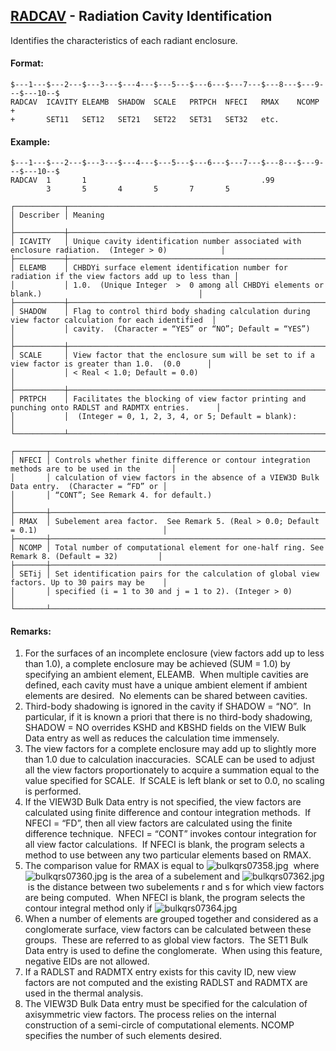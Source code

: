 ## [RADCAV](https://help.hexagonmi.com/bundle/MSC_Nastran_2022.4/page/Nastran_Combined_Book/qrg/bulkqrs/TOC.RADCAV.xhtml) - Radiation Cavity Identification

Identifies the characteristics of each radiant enclosure.

#### Format:

```nastran
$---1---$---2---$---3---$---4---$---5---$---6---$---7---$---8---$---9---$---10--$
RADCAV  ICAVITY ELEAMB  SHADOW  SCALE   PRTPCH  NFECI   RMAX    NCOMP   +       
+       SET11   SET12   SET21   SET22   SET31   SET32   etc.                    
```

#### Example:

```nastran
$---1---$---2---$---3---$---4---$---5---$---6---$---7---$---8---$---9---$---10--$
RADCAV  1       1                                       .99                     
        3       5       4       5       7       5                               
```

```text
┌───────────┬────────────────────────────────────────────────────────────────────────────────────────────────────┐
│ Describer │ Meaning                                                                                            │
├───────────┼────────────────────────────────────────────────────────────────────────────────────────────────────┤
│ ICAVITY   │ Unique cavity identification number associated with enclosure radiation.  (Integer > 0)            │
├───────────┼────────────────────────────────────────────────────────────────────────────────────────────────────┤
│ ELEAMB    │ CHBDYi surface element identification number for radiation if the view factors add up to less than │
│           │ 1.0.  (Unique Integer  >  0 among all CHBDYi elements or blank.)                                   │
├───────────┼────────────────────────────────────────────────────────────────────────────────────────────────────┤
│ SHADOW    │ Flag to control third body shading calculation during view factor calculation for each identified  │
│           │ cavity.  (Character = “YES” or “NO”; Default = “YES”)                                              │
├───────────┼────────────────────────────────────────────────────────────────────────────────────────────────────┤
│ SCALE     │ View factor that the enclosure sum will be set to if a view factor is greater than 1.0.  (0.0      │
│           │ < Real < 1.0; Default = 0.0)                                                                       │
├───────────┼────────────────────────────────────────────────────────────────────────────────────────────────────┤
│ PRTPCH    │ Facilitates the blocking of view factor printing and punching onto RADLST and RADMTX entries.      │
│           │  (Integer = 0, 1, 2, 3, 4, or 5; Default = blank):                                                 │
└───────────┴────────────────────────────────────────────────────────────────────────────────────────────────────┘
```

```text
┌───────┬───────────────────────────────────────────────────────────────────────────────────────────────┐
│ NFECI │ Controls whether finite difference or contour integration methods are to be used in the       │
│       │ calculation of view factors in the absence of a VIEW3D Bulk Data entry.  (Character = “FD” or │
│       │ “CONT”; See Remark 4. for default.)                                                           │
├───────┼───────────────────────────────────────────────────────────────────────────────────────────────┤
│ RMAX  │ Subelement area factor.  See Remark 5. (Real > 0.0; Default = 0.1)                            │
├───────┼───────────────────────────────────────────────────────────────────────────────────────────────┤
│ NCOMP │ Total number of computational element for one-half ring. See Remark 8. (Default = 32)         │
├───────┼───────────────────────────────────────────────────────────────────────────────────────────────┤
│ SETij │ Set identification pairs for the calculation of global view factors. Up to 30 pairs may be    │
│       │ specified (i = 1 to 30 and j = 1 to 2). (Integer > 0)                                         │
└───────┴───────────────────────────────────────────────────────────────────────────────────────────────┘
```

#### Remarks:

1. For the surfaces of an incomplete enclosure (view factors add up to less than 1.0), a complete enclosure may be achieved (SUM = 1.0) by specifying an ambient element, ELEAMB.  When multiple cavities are defined, each cavity must have a unique ambient element if ambient elements are desired.  No elements can be shared between cavities.
2. Third-body shadowing is ignored in the cavity if SHADOW = “NO”.  In particular, if it is known a priori that there is no third-body shadowing, SHADOW = NO overrides KSHD and KBSHD fields on the VIEW Bulk Data entry as well as reduces the calculation time immensely.
3. The view factors for a complete enclosure may add up to slightly more than 1.0 due to calculation inaccuracies.  SCALE can be used to adjust all the view factors proportionately to acquire a summation equal to the value specified for SCALE.  If SCALE is left blank or set to 0.0, no scaling is performed.
4. If the VIEW3D Bulk Data entry is not specified, the view factors are calculated using finite difference and contour integration methods.  If NFECI = “FD”, then all view factors are calculated using the finite difference technique.  NFECI = “CONT” invokes contour integration for all view factor calculations.  If NFECI is blank, the program selects a method to use between any two particular elements based on RMAX.
5. The comparison value for RMAX is equal to  ![bulkqrs07358.jpg](https://help-be.hexagonmi.com/bundle/MSC_Nastran_2022.4/page/Nastran_Combined_Book/qrg/bulkqrs/../../../assets/bulkqrs07358.jpg?_LANG=enus)  where  ![bulkqrs07360.jpg](https://help-be.hexagonmi.com/bundle/MSC_Nastran_2022.4/page/Nastran_Combined_Book/qrg/bulkqrs/../../../assets/bulkqrs07360.jpg?_LANG=enus) is the area of a subelement and  ![bulkqrs07362.jpg](https://help-be.hexagonmi.com/bundle/MSC_Nastran_2022.4/page/Nastran_Combined_Book/qrg/bulkqrs/../../../assets/bulkqrs07362.jpg?_LANG=enus)  is the distance between two subelements r and s for which view factors are being computed.  When NFECI is blank, the program selects the contour integral method only if  ![bulkqrs07364.jpg](https://help-be.hexagonmi.com/bundle/MSC_Nastran_2022.4/page/Nastran_Combined_Book/qrg/bulkqrs/../../../assets/bulkqrs07364.jpg?_LANG=enus)
6. When a number of elements are grouped together and considered as a conglomerate surface, view factors can be calculated between these groups.  These are referred to as global view factors.  The SET1 Bulk Data entry is used to define the conglomerate.  When using this feature, negative EIDs are not allowed.
7. If a RADLST and RADMTX entry exists for this cavity ID, new view factors are not computed and the existing RADLST and RADMTX are used in the thermal analysis.
8. The VIEW3D Bulk Data entry must be specified for the calculation of axisymmetric view factors. The process relies on the internal construction of a semi-circle of computational elements. NCOMP specifies the number of such elements desired.
